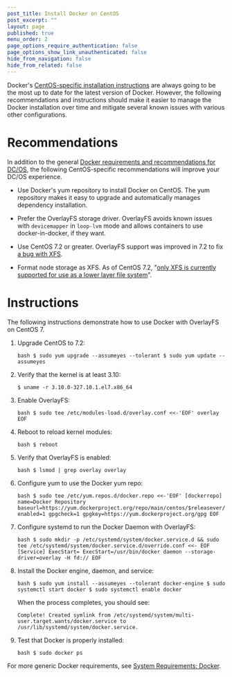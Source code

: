```yaml
---
post_title: Install Docker on CentOS
post_excerpt: ""
layout: page
published: true
menu_order: 2
page_options_require_authentication: false
page_options_show_link_unauthenticated: false
hide_from_navigation: false
hide_from_related: false
---
```

Docker's <a href="https://docs.docker.com/engine/installation/linux/centos/" target="_blank">CentOS-specific installation instructions</a> are always going to be the most up to date for the latest version of Docker. However, the following recommendations and instructions should make it easier to manage the Docker installation over time and mitigate several known issues with various other configurations.

# Recommendations

In addition to the general [Docker requirements and recommendations for DC/OS][1], the following CentOS-specific recommendations will improve your DC/OS experience.

*   Use Docker's yum repository to install Docker on CentOS. The yum repository makes it easy to upgrade and automatically manages dependency installation.

*   Prefer the OverlayFS storage driver. OverlayFS avoids known issues with `devicemapper` in `loop-lvm` mode and allows containers to use docker-in-docker, if they want.

*   Use CentOS 7.2 or greater. OverlayFS support was improved in 7.2 to fix <a href="https://github.com/docker/docker/issues/10294" target="_blank">a bug with XFS</a>.

*   Format node storage as XFS. As of CentOS 7.2, "<a href="https://access.redhat.com/documentation/en-US/Red_Hat_Enterprise_Linux/7/html/7.2_Release_Notes/technology-preview-file_systems.html" target="_blank">only XFS is currently supported for use as a lower layer file system</a>".

# Instructions

The following instructions demonstrate how to use Docker with OverlayFS on CentOS 7.

1.  Upgrade CentOS to 7.2:
    
    `bash
$ sudo yum upgrade --assumeyes --tolerant
$ sudo yum update --assumeyes`

2.  Verify that the kernel is at least 3.10:
    
    `$ uname -r
3.10.0-327.10.1.el7.x86_64`

3.  Enable OverlayFS:
    
    `bash
$ sudo tee /etc/modules-load.d/overlay.conf <<-'EOF'
overlay
EOF`

4.  Reboot to reload kernel modules:
    
    `bash
$ reboot`

5.  Verify that OverlayFS is enabled:
    
    `bash
$ lsmod | grep overlay
overlay`

6.  Configure yum to use the Docker yum repo:
    
    `bash
$ sudo tee /etc/yum.repos.d/docker.repo <<-'EOF'
[dockerrepo]
name=Docker Repository
baseurl=https://yum.dockerproject.org/repo/main/centos/$releasever/
enabled=1
gpgcheck=1
gpgkey=https://yum.dockerproject.org/gpg
EOF`

7.  Configure systemd to run the Docker Daemon with OverlayFS:
    
    `bash
$ sudo mkdir -p /etc/systemd/system/docker.service.d && sudo tee /etc/systemd/system/docker.service.d/override.conf <<- EOF
[Service]
ExecStart=
ExecStart=/usr/bin/docker daemon --storage-driver=overlay -H fd://
EOF`

8.  Install the Docker engine, daemon, and service:
    
    `bash
$ sudo yum install --assumeyes --tolerant docker-engine
$ sudo systemctl start docker
$ sudo systemctl enable docker`
    
    When the process completes, you should see:
    
    `Complete!
Created symlink from /etc/systemd/system/multi-user.target.wants/docker.service to /usr/lib/systemd/system/docker.service.`

9.  Test that Docker is properly installed:
    
    `bash
$ sudo docker ps`

For more generic Docker requirements, see [System Requirements: Docker][1].

 [1]: /administration/installing/custom/system-requirements/#docker
